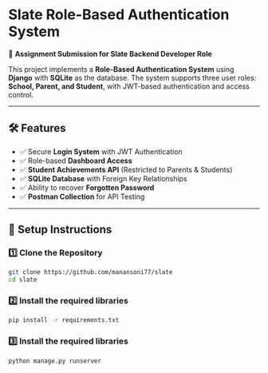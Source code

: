 # Slate Role-Based Authentication System

🚀 **Assignment Submission for Slate Backend Developer Role**

This project implements a **Role-Based Authentication System** using **Django** with **SQLite** as the database. The system supports three user roles: **School, Parent, and Student**, with JWT-based authentication and access control.

---

## 🛠 Features

- ✅ Secure **Login System** with JWT Authentication
- ✅ Role-based **Dashboard Access**
- ✅ **Student Achievements API** (Restricted to Parents & Students)
- ✅ **SQLite Database** with Foreign Key Relationships
- ✅ Ability to recover **Forgotten Password**
- ✅ **Postman Collection** for API Testing

---

## 📌 Setup Instructions

### 1️⃣ Clone the Repository

```bash
git clone https://github.com/manansoni77/slate
cd slate
```

### 2️⃣ Install the required libraries

```bash
pip install -r requirements.txt
```

### 3️⃣ Install the required libraries

```bash
python manage.py runserver
```
